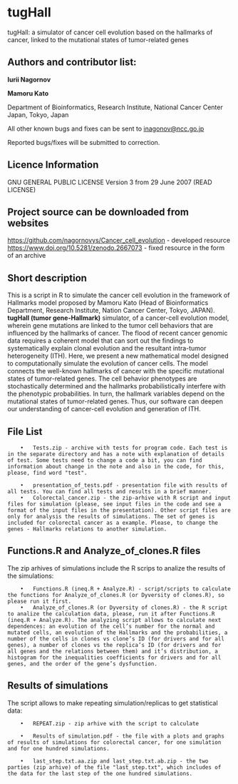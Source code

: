 tugHall
====================
tugHall: a simulator of cancer cell evolution based on the hallmarks of cancer, linked to the mutational states of tumor-related genes

Authors and contributor list: 
--- 
**Iurii Nagornov** 

**Mamoru Kato**

Department of Bioinformatics, Research Institute, National Cancer Center Japan, Tokyo, Japan

All other known bugs and fixes can be sent to inagonov@ncc.go.jp

Reported bugs/fixes will be submitted to correction.

Licence Information
------
GNU GENERAL PUBLIC LICENSE Version 3 from 29 June 2007 (READ LICENSE)

Project source can be downloaded from websites  
--- 
https://github.com/nagornovys/Cancer_cell_evolution  -  developed resource
https://www.doi.org/10.5281/zenodo.2667073  -  fixed resource in the form of an archive

Short description
---
This is a script in R to simulate the cancer cell evolution in the framework of Hallmarks model proposed by Mamoru Kato (Head of Bioinformatics Department, Research Institute, Nation Cancer Center, Tokyo, JAPAN).
**tugHall (tumor gene-Hallmark)** simulator, of a cancer-cell evolution model, wherein gene mutations are linked to the tumor cell behaviors that are influenced by the hallmarks of cancer.
The flood of recent cancer genomic data requires a coherent model that can sort out the findings to systematically explain clonal evolution and the resultant intra-tumor heterogeneity (ITH). Here, we present a new mathematical model designed to computationally simulate the evolution of cancer cells. The model connects the well-known hallmarks of cancer with the specific mutational states of tumor-related genes. The cell behavior phenotypes are stochastically determined and the hallmarks probabilistically interfere with the phenotypic probabilities. In turn, the hallmark variables depend on the mutational states of tumor-related genes. Thus, our software can deepen our understanding of cancer-cell evolution and generation of ITH.

File List
---
``` 
	•	Tests.zip - archive with tests for program code. Each test is in the separate directory and has a note with explanation of details of test. Some tests need to change a code a bit, you can find information about change in the note and also in the code, for this, please, find word "test".
    
	•	presentation_of_tests.pdf - presentation file with results of all tests. You can find all tests and results in a brief manner.
	•	Colorectal_cancer.zip - the zip-arhive with R script and input files for simulation (please, see input files in the code and see a format of the input files in the presentation). Other script files are only for analysis the results of simulations. The set of genes is included for colorectal cancer as a example. Please, to change the genes - Hallmarks relations to another simulation. 
```

Functions.R and Analyze_of_clones.R files
---
The zip arhives of simulations include the R scrips to analize the results of the simulations:
```
	•	Functions.R (ineq.R + Analyze.R) - script/scripts to calculate the functions for Analyze_of_clones.R (or Dyversity of clones.R), so please run it first. 
	•	Analyze_of_clones.R (or Dyversity of clones.R) - the R script to analize the calculation data, please, run it after Functions.R (ineq.R + Analyze.R). The analyzing script allows to calculate next dependences: an evolution of the cell’s number for the normal and mutated cells, an evolution of the Hallmarks and the probabilities, a number of the cells in clones vs clone’s ID (for drivers and for all genes), a number of clones vs the replica’s ID (for drivers and for all genes and the relations between them) and it’s distribution, a histogram for the inequalities coefficients for drivers and for all genes, and the order of the gene’s dysfunction.
```

Results of simulations
---
The script allows to make repeating simulation/replicas to get statistical data:
```
	•	REPEAT.zip - zip arhive with the script to calculate			
	
	•	Results of simulation.pdf - the file with a plots and graphs of results of simulations for colorectal cancer, for one simulation and for one hundred simulations. 

	•	last_step.txt.aa.zip and last_step.txt.ab.zip - the two parties (zip arhive) of the file "last_step.txt", which includes of the data for the last step of the one hundred simulations. 
```

